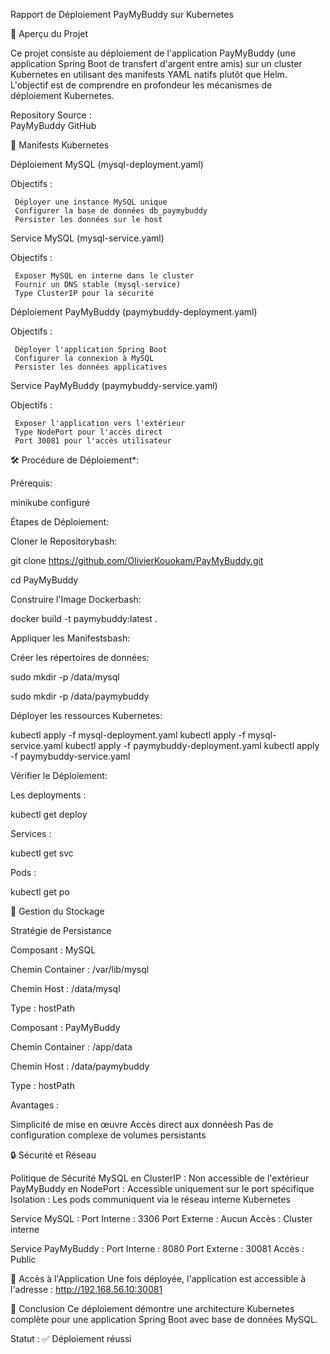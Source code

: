 Rapport de Déploiement PayMyBuddy sur Kubernetes

🚀 Aperçu du Projet

Ce projet consiste au déploiement de l'application PayMyBuddy (une application Spring Boot de transfert d'argent entre amis) sur un cluster Kubernetes en utilisant des manifests YAML natifs plutôt que Helm. L'objectif est de comprendre en profondeur les mécanismes de déploiement Kubernetes.

Repository Source :  
PayMyBuddy GitHub

📁 Manifests Kubernetes

Déploiement MySQL (mysql-deployment.yaml)

   Objectifs :
   
     Déployer une instance MySQL unique
     Configurer la base de données db_paymybuddy
     Persister les données sur le host

Service MySQL (mysql-service.yaml)

   Objectifs :
   
     Exposer MySQL en interne dans le cluster
     Fournir un DNS stable (mysql-service)
     Type ClusterIP pour la sécurité

Déploiement PayMyBuddy (paymybuddy-deployment.yaml)

   Objectifs :
   
     Déployer l'application Spring Boot
     Configurer la connexion à MySQL
     Persister les données applicatives
   
   
   Service PayMyBuddy (paymybuddy-service.yaml)
   
   Objectifs :
   
     Exposer l'application vers l'extérieur
     Type NodePort pour l'accès direct
     Port 30081 pour l'accès utilisateur

🛠️ Procédure de Déploiement*:

Prérequis:

minikube configuré

Étapes de Déploiement:

Cloner le Repositorybash:

   git clone https://github.com/OlivierKouokam/PayMyBuddy.git
   
   cd PayMyBuddy
   
   Construire l'Image Dockerbash:
   
   docker build -t paymybuddy:latest .
   
   Appliquer les Manifestsbash:
   
Créer les répertoires de données:

   sudo mkdir -p /data/mysql
   
   sudo mkdir -p /data/paymybuddy
   
Déployer les ressources Kubernetes:

   kubectl apply -f mysql-deployment.yaml
   kubectl apply -f mysql-service.yaml
   kubectl apply -f paymybuddy-deployment.yaml
   kubectl apply -f paymybuddy-service.yaml
   
   Vérifier le Déploiement:
   
   Les deployments :
   
   kubectl get deploy
   
   Services :
   
   kubectl get svc
   
   Pods :
   
   kubectl get po
   
💾 Gestion du Stockage

Stratégie de Persistance

Composant : MySQL

Chemin Container : /var/lib/mysql

Chemin Host : /data/mysql

Type : hostPath

Composant : PayMyBuddy

Chemin Container : /app/data

Chemin Host : /data/paymybuddy

Type : hostPath

Avantages :

Simplicité de mise en œuvre
Accès direct aux donnéesh
Pas de configuration complexe de volumes persistants

🔒 Sécurité et Réseau

Politique de Sécurité
MySQL en ClusterIP : Non accessible de l'extérieur
PayMyBuddy en NodePort : Accessible uniquement sur le port spécifique
Isolation : Les pods communiquent via le réseau interne Kubernetes

Service MySQL :
Port Interne : 3306
Port Externe : Aucun
Accès : Cluster interne

Service PayMyBuddy :
Port Interne : 8080
Port Externe : 30081
Accès : Public

🚀 Accès à l'Application
Une fois déployée, l'application est accessible à l'adresse :
http://192.168.56.10:30081

📝 Conclusion
Ce déploiement démontre une architecture Kubernetes complète pour une application Spring Boot avec base de données MySQL.

Statut : ✅ Déploiement réussi
